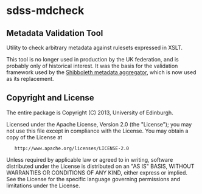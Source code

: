 # sdss-mdcheck

## Metadata Validation Tool

Utility to check arbitrary metadata against rulesets expressed in XSLT.

This tool is no longer used in production by the UK federation, and is probably only of historical interest.  It was the basis for the validation framework used by the [Shibboleth metadata aggregator](http://shibboleth.net/products/metadata-aggregator.html), which is now used as its replacement.

## Copyright and License

The entire package is Copyright (C) 2013, University of Edinburgh.

Licensed under the Apache License, Version 2.0 (the "License");
you may not use this file except in compliance with the License.
You may obtain a copy of the License at

       http://www.apache.org/licenses/LICENSE-2.0

Unless required by applicable law or agreed to in writing, software
distributed under the License is distributed on an "AS IS" BASIS,
WITHOUT WARRANTIES OR CONDITIONS OF ANY KIND, either express or implied.
See the License for the specific language governing permissions and
limitations under the License.

